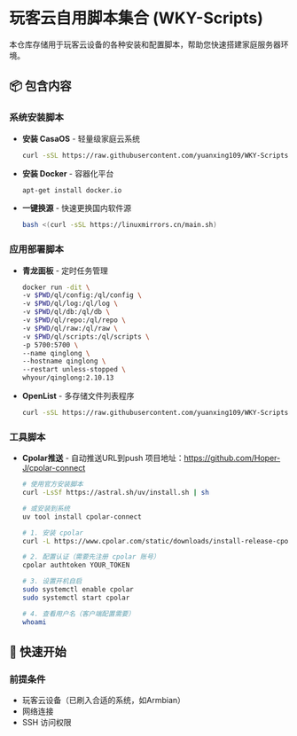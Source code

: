 # 玩客云自用脚本集合 (WKY-Scripts)

本仓库存储用于玩客云设备的各种安装和配置脚本，帮助您快速搭建家庭服务器环境。

## 📦 包含内容

### 系统安装脚本
- **安装 CasaOS** - 轻量级家庭云系统
  ```bash
  curl -sSL https://raw.githubusercontent.com/yuanxing109/WKY-Scripts/main/install_casaos.sh | bash
- **安装 Docker** - 容器化平台
  ```bash
  apt-get install docker.io
- **一键换源** - 快速更换国内软件源
  ```bash
  bash <(curl -sSL https://linuxmirrors.cn/main.sh)

### 应用部署脚本
- **青龙面板** - 定时任务管理
  ```bash
  docker run -dit \
  -v $PWD/ql/config:/ql/config \
  -v $PWD/ql/log:/ql/log \
  -v $PWD/ql/db:/ql/db \
  -v $PWD/ql/repo:/ql/repo \
  -v $PWD/ql/raw:/ql/raw \
  -v $PWD/ql/scripts:/ql/scripts \
  -p 5700:5700 \
  --name qinglong \
  --hostname qinglong \
  --restart unless-stopped \
  whyour/qinglong:2.10.13

- **OpenList** - 多存储文件列表程序
  ```bash
  curl -sSL https://raw.githubusercontent.com/yuanxing109/WKY-Scripts/main/install_openlist.sh | bash

### 工具脚本
- **Cpolar推送** - 自动推送URL到push
  项目地址：https://github.com/Hoper-J/cpolar-connect
  ```bash
  # 使用官方安装脚本
  curl -LsSf https://astral.sh/uv/install.sh | sh
  
  # 或安装到系统
  uv tool install cpolar-connect
  
  # 1. 安装 cpolar
  curl -L https://www.cpolar.com/static/downloads/install-release-cpolar.sh | sudo bash
  
  # 2. 配置认证（需要先注册 cpolar 账号）
  cpolar authtoken YOUR_TOKEN
  
  # 3. 设置开机自启
  sudo systemctl enable cpolar
  sudo systemctl start cpolar
  
  # 4. 查看用户名（客户端配置需要）
  whoami
## 🚀 快速开始

### 前提条件
- 玩客云设备（已刷入合适的系统，如Armbian）
- 网络连接
- SSH 访问权限
